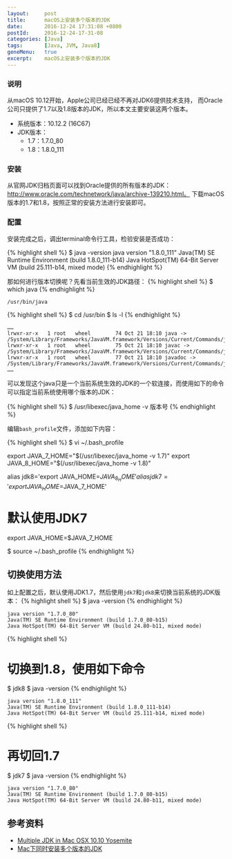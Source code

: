 ```yaml
---
layout:     post
title:      macOS上安装多个版本的JDK
date:       2016-12-24 17:31:08 +0800
postId:     2016-12-24-17-31-08
categories: [Java]
tags:       [Java, JVM, Java8]
geneMenu:   true
excerpt:    macOS上安装多个版本的JDK
---
```


### 说明
从macOS 10.12开始，Apple公司已经已经不再对JDK6提供技术支持，
而Oracle公司只提供了1.7以及1.8版本的JDK，所以本文主要安装这两个版本。

* 系统版本：10.12.2 (16C67)
* JDK版本：
  * 1.7：1.7.0_80
  * 1.8：1.8.0_111


### 安装
从官网JDK归档页面可以找到Oracle提供的所有版本的JDK：
http://www.oracle.com/technetwork/java/archive-139210.html。
下载macOS版本的1.7和1.8，按照正常的安装方法进行安装即可。

### 配置
安装完成之后，调出terminal命令行工具，检验安装是否成功：

{% highlight shell %}
$ java -version
java version "1.8.0_111"
Java(TM) SE Runtime Environment (build 1.8.0_111-b14)
Java HotSpot(TM) 64-Bit Server VM (build 25.111-b14, mixed mode)
{% endhighlight %}

那如何进行版本切换呢？先看当前生效的JDK路径：
{% highlight shell %}
$ which java
{% endhighlight %}

```
/usr/bin/java
```

{% highlight shell %}
$ cd /usr/bin
$ ls -l
{% endhighlight %}

```
……
lrwxr-xr-x   1 root   wheel        74 Oct 21 18:10 java -> /System/Library/Frameworks/JavaVM.framework/Versions/Current/Commands/java
lrwxr-xr-x   1 root   wheel        75 Oct 21 18:10 javac -> /System/Library/Frameworks/JavaVM.framework/Versions/Current/Commands/javac
lrwxr-xr-x   1 root   wheel        77 Oct 21 18:10 javadoc -> /System/Library/Frameworks/JavaVM.framework/Versions/Current/Commands/javadoc
……
```

可以发现这个java只是一个当前系统生效的JDK的一个软连接，而使用如下的命令可以指定当前系统使用哪个版本的JDK：

{% highlight shell %}
$ /usr/libexec/java_home -v 版本号
{% endhighlight %}

编辑`bash_profile`文件，添加如下内容：

{% highlight shell %}
$ vi ~/.bash_profile

export JAVA_7_HOME="$(/usr/libexec/java_home -v 1.7)"
export JAVA_8_HOME="$(/usr/libexec/java_home -v 1.8)"

alias jdk8='export JAVA_HOME=$JAVA_8_HOME'
alias jdk7='export JAVA_HOME=$JAVA_7_HOME'

# 默认使用JDK7
export JAVA_HOME=$JAVA_7_HOME

$ source ~/.bash_profile
{% endhighlight %}

## 切换使用方法
如上配置之后，默认使用JDK1.7，然后使用`jdk7`和`jdk8`来切换当前系统的JDK版本：
{% highlight shell %}
$ java -version
{% endhighlight %}

```
java version "1.7.0_80"
Java(TM) SE Runtime Environment (build 1.7.0_80-b15)
Java HotSpot(TM) 64-Bit Server VM (build 24.80-b11, mixed mode)
```

{% highlight shell %}
# 切换到1.8，使用如下命令
$ jdk8
$ java -version
{% endhighlight %}

```
java version "1.8.0_111"
Java(TM) SE Runtime Environment (build 1.8.0_111-b14)
Java HotSpot(TM) 64-Bit Server VM (build 25.111-b14, mixed mode)
```

{% highlight shell %}
# 再切回1.7
$ jdk7
$ java -version
{% endhighlight %}

```
java version "1.7.0_80"
Java(TM) SE Runtime Environment (build 1.7.0_80-b15)
Java HotSpot(TM) 64-Bit Server VM (build 24.80-b11, mixed mode)
```

## 参考资料

* [Multiple JDK in Mac OSX 10.10 Yosemite](http://abetobing.com/blog/multiple-jdk-mac-osx-10-10-yosemite-88.html)
* [Mac下同时安装多个版本的JDK](http://www.tuicool.com/articles/uUJjEb)

